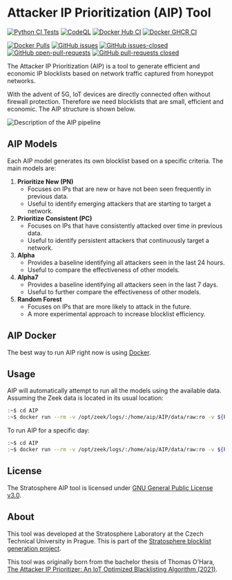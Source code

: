 # Attacker IP Prioritization (AIP) Tool
[![Python CI Tests](https://github.com/stratosphereips/AIP/actions/workflows/python-ci-tests.yml/badge.svg?branch=development)](https://github.com/stratosphereips/AIP/actions/workflows/python-ci-tests.yml)
[![CodeQL](https://github.com/stratosphereips/AIP/actions/workflows/github-code-scanning/codeql/badge.svg?branch=main)](https://github.com/stratosphereips/AIP/actions/workflows/github-code-scanning/codeql)
[![Docker Hub CI](https://github.com/stratosphereips/AIP/actions/workflows/docker-hub.yml/badge.svg?branch=main)](https://github.com/stratosphereips/AIP/actions/workflows/docker-hub.yml)
[![Docker GHCR CI](https://github.com/stratosphereips/AIP/actions/workflows/docker-publish.yml/badge.svg?branch=main)](https://github.com/stratosphereips/AIP/actions/workflows/docker-publish.yml)

[![Docker Pulls](https://img.shields.io/docker/pulls/stratosphereips/aip?color=green)](https://hub.docker.com/r/stratosphereips/aip)
[![GitHub issues](https://img.shields.io/github/issues/stratosphereips/AIP.svg?color=green)](https://github.com/stratosphereips/AIP/issues/)
[![GitHub issues-closed](https://img.shields.io/github/issues-closed/stratosphereips/AIP.svg?color=green)](https://github.com/stratosphereips/AIP/issues?q=is%3Aissue+is%3Aclosed)
[![GitHub open-pull-requests](https://img.shields.io/github/issues-pr-raw/stratosphereips/AIP?color=green&label=open%20PRs)](https://github.com/stratosphereips/AIP/pulls?q=is%3Aopen)
[![GitHub pull-requests closed](https://img.shields.io/github/issues-pr-closed-raw/stratosphereips/AIP?color=green&label=closed%20PRs)](https://github.com/stratosphereips/AIP/pulls?q=is%3Aclosed)


The Attacker IP Prioritization (AIP) is a tool to generate efficient and economic IP blocklists based on network traffic captured from honeypot networks. 

With the advent of 5G, IoT devices are directly connected often without firewall protection. Therefore we need blocklists that are small, efficient and economic. The AIP structure is shown below.

![Description of the AIP pipeline](images/AIP_Diagram.png "AIP Tool pipeline")

## AIP Models

Each AIP model generates its own blocklist based on a specific criteria. The main models are:

1. **Prioritize New (PN)**
    - Focuses on IPs that are new or have not been seen frequently in previous data.
    - Useful to identify emerging attackers that are starting to target a network.
2. **Prioritize Consistent (PC)**
    - Focuses on IPs that have consistently attacked over time in previous data.
    - Useful to identify persistent attackers that continuously target a network.
3. **Alpha**
    - Provides a baseline identifying all attackers seen in the last 24 hours.
    - Useful to compare the effectiveness of other models.
4. **Alpha7**
    - Provides a baseline identifying all attackers seen in the last 7 days. 
    - Useful to further compare the effectiveness of other models.
5. **Random Forest**
    - Focuses on IPs that are more likely to attack in the future.
    - A more experimental approach to increase blocklist efficiency.


## AIP Docker

The best way to run AIP right now is using [Docker](etc/docker/README.md).

## Usage

AIP will automatically attempt to run all the models using the available data. Assuming the Zeek data is located in its usual location:

```bash
:~$ cd AIP
:~$ docker run --rm -v /opt/zeek/logs/:/home/aip/AIP/data/raw:ro -v ${PWD}/data/:/home/aip/AIP/data/:rw --name aip stratosphereips/aip:latest bin/aip
```

To run AIP for a specific day:
```bash
:~$ cd AIP
:~$ docker run --rm -v /opt/zeek/logs/:/home/aip/AIP/data/raw:ro -v ${PWD}/data/:/home/aip/AIP/data/:rw --name aip stratosphereips/aip:latest bin/aip YYYY-MM-DD
```

## License

The Stratosphere AIP tool is licensed under [GNU General Public License v3.0](https://github.com/stratosphereips/AIP/blob/main/LICENSE).

## About
This tool was developed at the Stratosphere Laboratory at the Czech Technical University in Prague. This is part of the [Stratosphere blocklist generation project](https://mcfp.felk.cvut.cz/publicDatasets/CTU-AIPP-BlackList/).

This tool was originally born from the bachelor thesis of Thomas O'Hara, [The Attacker IP Prioritizer: An IoT Optimized Blacklisting Algorithm (2021)](https://dspace.cvut.cz/handle/10467/96722).
